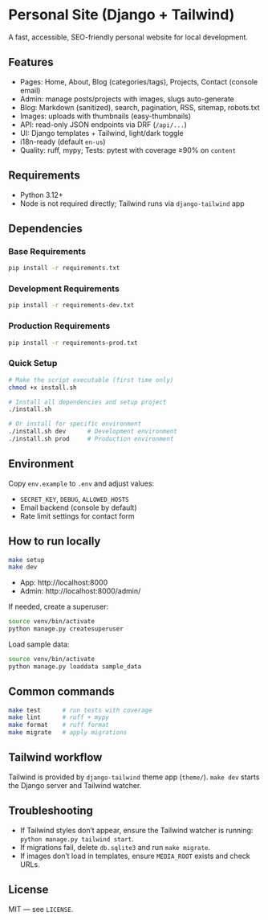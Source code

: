 # Personal Site (Django + Tailwind)

A fast, accessible, SEO-friendly personal website for local development.

## Features
- Pages: Home, About, Blog (categories/tags), Projects, Contact (console email)
- Admin: manage posts/projects with images, slugs auto-generate
- Blog: Markdown (sanitized), search, pagination, RSS, sitemap, robots.txt
- Images: uploads with thumbnails (easy-thumbnails)
- API: read-only JSON endpoints via DRF (`/api/...`)
- UI: Django templates + Tailwind, light/dark toggle
- i18n-ready (default `en-us`)
- Quality: ruff, mypy; Tests: pytest with coverage ≥90% on `content`

## Requirements
- Python 3.12+
- Node is not required directly; Tailwind runs via `django-tailwind` app

## Dependencies

### Base Requirements
```bash
pip install -r requirements.txt
```

### Development Requirements
```bash
pip install -r requirements-dev.txt
```

### Production Requirements
```bash
pip install -r requirements-prod.txt
```

### Quick Setup
```bash
# Make the script executable (first time only)
chmod +x install.sh

# Install all dependencies and setup project
./install.sh

# Or install for specific environment
./install.sh dev      # Development environment
./install.sh prod     # Production environment
```

## Environment
Copy `env.example` to `.env` and adjust values:
- `SECRET_KEY`, `DEBUG`, `ALLOWED_HOSTS`
- Email backend (console by default)
- Rate limit settings for contact form

## How to run locally
```bash
make setup
make dev
```
- App: http://localhost:8000
- Admin: http://localhost:8000/admin/

If needed, create a superuser:
```bash
source venv/bin/activate
python manage.py createsuperuser
```

Load sample data:
```bash
source venv/bin/activate
python manage.py loaddata sample_data
```

## Common commands
```bash
make test      # run tests with coverage
make lint      # ruff + mypy
make format    # ruff format
make migrate   # apply migrations
```

## Tailwind workflow
Tailwind is provided by `django-tailwind` theme app (`theme/`). `make dev` starts the Django server and Tailwind watcher.

## Troubleshooting
- If Tailwind styles don’t appear, ensure the Tailwind watcher is running: `python manage.py tailwind start`.
- If migrations fail, delete `db.sqlite3` and run `make migrate`.
- If images don’t load in templates, ensure `MEDIA_ROOT` exists and check URLs.

## License
MIT — see `LICENSE`. 